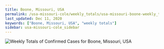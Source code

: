 ```yaml
---
title: Boone, Missouri, USA
permalink: /usa-missouri-cole/weekly_totals/usa-missouri-boone-weekly_totals.html
last_updated: Dec 11, 2020
keywords: ["Boone, Missouri, USA", "weekly totals"]
sidebar: usa-missouri-cole_sidebar
---
```


![Weekly Totals of Confirmed Cases for Boone, Missouri, USA](/covid_tracker/images/graphs/usa-missouri-boone-weekly_totals_graph.png)
